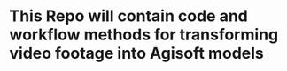 # This Repo will contain code and workflow methods for transforming video footage into Agisoft models
